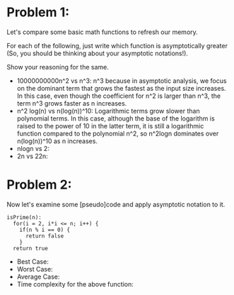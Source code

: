 # Problem 1:
Let's compare some basic math functions to refresh our memory. 

For each of the following, just write which function is asymptotically greater (So, you should be thinking about your asymptotic notations!). 

Show your reasoning for the same.

* 10000000000n^2 vs n^3: n^3 because in asymptotic analysis, we focus on the dominant term that grows the fastest as the input size increases. In this case, even though the coefficient for n^2 is larger than n^3, the term n^3 grows faster as n increases.
* n^2 log(n) vs n(log(n))^10: Logarithmic terms grow slower than polynomial terms. In this case, although the base of the logarithm is raised to the power of 10 in the latter term, it is still a logarithmic function compared to the polynomial n^2, so n^2logn dominates over n(log(n))^10 as n increases.
* nlogn vs 2:
* 2n vs 22n:

  
# Problem 2:
Now let's examine some [pseudo]code and apply asymptotic notation to it. 

```
isPrime(n): 
  for(i = 2, i*i <= n; i++) {
    if(n % i == 0) {
      return false
    }
  return true
```

* Best Case:
* Worst Case:
* Average Case:
* Time complexity for the above function:
